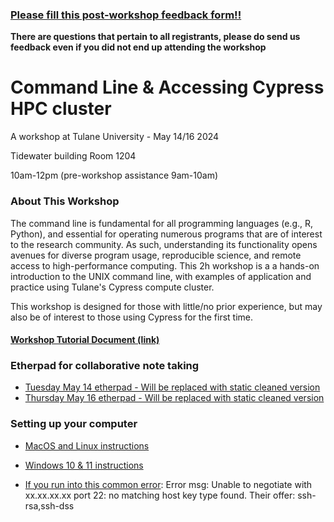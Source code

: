 ### [Please fill this post-workshop feedback form!!](https://forms.gle/muJEnKBdwkXMaQdx7)
**There are questions that pertain to all registrants, please do send us feedback even if you did not end up attending the workshop**


# Command Line & Accessing Cypress HPC cluster
A workshop at Tulane University - May 14/16 2024

Tidewater building Room 1204

10am-12pm (pre-workshop assistance 9am-10am)

### **About This Workshop**
The command line is fundamental for all programming languages (e.g., R, Python), and essential for operating numerous programs that are of interest to the research community. As such, understanding its functionality opens avenues for diverse program usage, reproducible science, and remote access to high-performance computing. 
This 2h workshop is a a hands-on introduction to the UNIX command line, with examples of application and practice using Tulane's Cypress compute cluster.

This workshop is designed for those with little/no prior experience, but may also be of interest to those using Cypress for the first time.

#### [Workshop Tutorial Document (link)](https://hackmd.io/@jmqb/Bkog6b7X0)

### Etherpad for collaborative note taking
- [Tuesday May 14 etherpad - Will be replaced with static cleaned version](https://etherpad.p2pu.org/p/Cmd_line_&_Cypress_051424)
- [Thursday May 16 etherpad - Will be replaced with static cleaned version](https://etherpad.p2pu.org/p/Cmd_line_&_Cypress_051624)

### Setting up your computer
- [MacOS and Linux instructions](https://github.com/JessicaMBlanton/CmdLine_and_Cypress_workshop/wiki/Computer-setup-%E2%80%90-MacOS-and-Linux)
- [Windows 10 & 11 instructions](https://github.com/JessicaMBlanton/CmdLine_and_Cypress_workshop/wiki/Computer-setup-%E2%80%90-Windows-10-%26-11)

- [If you run into this common error](https://wiki.hpc.tulane.edu/trac/wiki/cypress/SshUsage): Error msg: Unable to negotiate with xx.xx.xx.xx port 22: no matching host key type found. Their offer: ssh-rsa,ssh-dss
  






